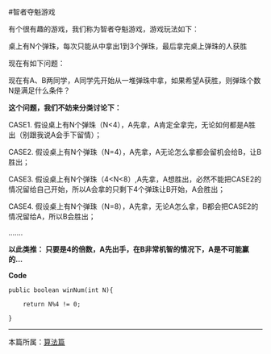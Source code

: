 
#智者夺魁游戏

有个很有趣的游戏，我们称为智者夺魁游戏，游戏玩法如下：

桌上有N个弹珠，每次只能从中拿出1到3个弹珠，最后拿完桌上弹珠的人获胜

现在有如下问题：

现在有A、B两同学，A同学先开始从一堆弹珠中拿，如果希望A获胜，则弹珠个数N是满足什么条件？


**这个问题，我们不妨来分类讨论下：**

CASE1.  假设桌上有N个弹珠（N<4），A先拿，A肯定全拿完，无论如何都是A胜出（别跟我说A会手下留情）；

CASE2.  假设桌上有N个弹珠（N=4），A先拿，A无论怎么拿都会留机会给B，让B胜出；

CASE3.  假设桌上有N个弹珠（4<N<8）,A先拿，A想胜出，必然不能把CASE2的情况留给自己开始，所以A会拿的只剩下4个弹珠让B开始，A会胜出；

CASE4.  假设桌上有N个弹珠（N=8），A先拿，无论A怎么拿，B都会把CASE2的情况留给A，所以B会胜出；

.......

**以此类推： 只要是4的倍数，A先出手，在B非常机智的情况下，A是不可能赢的...**



**Code**

    public boolean winNum(int N){

        return N%4 != 0;

    }


***

本篇所属：[算法篇](/Arithmetic/Index)



